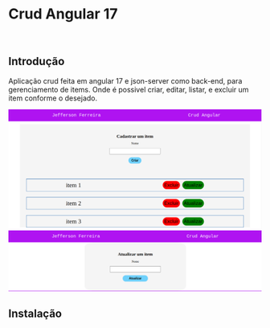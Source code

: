 <h1>Crud Angular 17</h1>
<br>
<h2>Introdução</h2>

Aplicação crud feita em angular 17 e json-server como back-end, para gerenciamento de items. Onde
é possivel criar, editar, listar, e excluir um item conforme o desejado.

<img src="/imgs/Screenshot from 2025-01-10 21-17-20.png">
<br>
<img src="/imgs/Screenshot from 2025-01-10 21-16-03.png">
<br>


<h2>Instalação</h2>



